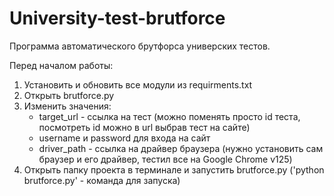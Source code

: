 # University-test-brutforce
 
Программа автоматического брутфорса универских тестов.

Перед началом работы:
1. Установить и обновить все модули из requirments.txt
2. Открыть brutforce.py
3. Изменить значения:
   - target_url - ссылка на тест (можно поменять просто id теста, посмотреть id можно в url выбрав тест на сайте)
   - username и password для входа на сайт
   - driver_path - ссылка на драйвер браузера (нужно установить сам браузер и его драйвер, тестил все на Google Chrome v125)
4. Открыть папку проекта в терминале и запустить brutforce.py ('python brutforce.py' - команда для запуска)
